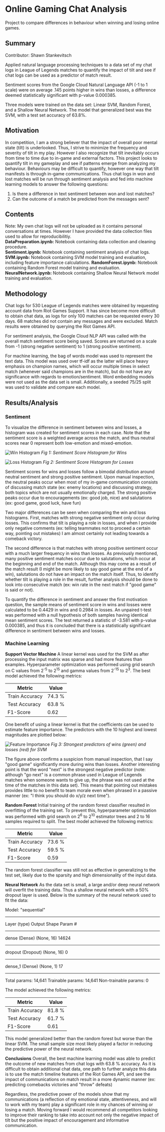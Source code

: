 # Online Gaming Chat Analysis
Project to compare differences in behaviour when winning and losing online games.

## Summary
Contributor: Shawn Stankevitsch

Applied natural language processing techniques to a data set of my chat logs in League of Legends matches to quantify the impact of tilt and see if chat logs can be used as a predictor of match result.

Sentiment scores from the Google Cloud Natural Language API (-1 to 1 scale) were on average .145 points higher in wins than losses, a difference deemed statistically significant with p-value 0.000385.

Three models were trained on the data set: Linear SVM, Random Forest, and a Shallow Neural Network. The model that generalized best was the SVM, with a test set accuracy of 63.8%.

## Motivation
In competition, I am a strong believer that the impact of overall poor mental state (tilt) is underlooked. Thus, I strive to minimize the frequency and severity of tilt in my play. However I also recognize that tilt inevitably occurs from time to time due to in-game and external factors. This project looks to quantify tilt in my gameplay and see if patterns emerge from analyzing my behaviour. Behaviours may be difficult to quantify, however one way that tilt manifests is through in-game communications. Thus chat logs in won and lost matches will be run through sentiment analysis and fed into machine learning models to answer the following questions:
  1. Is there a difference in text sentiment between won and lost matches? <br>
  2. Can the outcome of a match be predicted from the messages sent? <br>

## Contents
Note: My own chat logs will not be uploaded as it contains personal conversations at times. However I have provided the data collection files used to allow for reproducibilitiy.<br>
**DataPreparation.ipynb:** Notebook containing data collection and cleaning procedure. <br>
**Sentiment.ipynb:** Notebook containing sentiment analysis of chat logs.
**SVM.ipynb:** Notebook containing SVM model training and evaluation, including feature importance calculations.
**RandomForest.ipynb:** Notebook containing Random Forest model training and evaluation.
**NeuralNetwork.ipynb:** Notebook containing Shallow Neural Network model training and evaluation.

## Methodology
Chat logs for 530 League of Legends matches were obtained by requesting account data from Riot Games Support. It has since become more difficult to obtain chat data, as logs for only 100 matches can be requested every 30 days. 68 matches did not contain any messages and were excluded. Match results were obtained by querying the Riot Games API. 

For sentiment analysis, the Google Cloud NLP API was called with the overall match sentiment score being saved. Scores are returned on a scale from -1 (strong negative sentiment) to 1 (strong positive sentiment).

For machine learning, the bag of words model was used to represent the text data. This model was used over tf-idf as the latter will place heavy emphasis on champion names, which will occur multiple times in select match (whenever said champions are in the match), but do not have any significance with regards to emotion/sentiment. Word embedding models were not used as the data set is small. Additionally, a seeded 75/25 split was used to validate and compare each model.

## Results/Analysis
### Sentiment
To visualize the difference in sentiment between wins and losses, a histogram was created for sentiment scores in each case. Note that the sentiment score is a weighted average across the match, and thus neutral scores near 0 represent both low-emotion and mixed-emotion. 

![Win Histogram](Images/Wins.png)
*Fig 1: Sentiment Score Histogram for Wins*

![Loss Histogram](Images/Losses.png)
*Fig 2: Sentiment Score Histogram for Losses*

Sentiment scores for wins and losses follow a bimodal distribution around neutral sentiment and strong positive sentiment. Upon manual inspection, the neutral peaks occur when most of my in-game communication consists of discussing match state (ex: enemy locations) and discussing strategy, both topics which are not usually emotionally charged. The strong positive peaks occur due to encouragements (ex: good job, nice) and salutations (ex: good game, good luck, have fun)

Two major differences can be seen when comparing the win and loss histograms. First, matches with strong negative sentiment only occur during losses. This confirms that tilt is playing a role in losses, and when I provide only negative comments (ex: telling teammates not to proceed a certain way, pointing out mistakes) I am almost certainly not leading towards a comeback victory.

The second difference is that matches with strong positive sentiment occur with a much larger frequency in wins than losses. As previously mentioned, many positive sentiment matches occur due to salutations, which occur at the beginning and end of the match. Although this may come as a result of the match result (I might be more likely to say good game at the end of a win), salutations do not have an impact on the match itself. Thus, to identify whether tilt is playing a role in the result, further analysis should be done to look into consecutive match (ex: win rate in the next match if "good game" is said or not).

To quantify the difference in sentiment and answer the first motivation question, the sample means of sentiment score in wins and losses were calculated to be 0.4429 in wins and 0.2984 in losses. An unpaired t-test was performed with a null hypothesis of both samples having identical mean sentiment scores. The test returned a statistic of -3.581 with p-value 0.000385, and thus it is concluded that there is a statistically significant difference in sentiment between wins and losses.

### Machine Learning
**Support Vector Machine**
A linear kernel was used for the SVM as after processing the input matrix was sparse and had more features than examples. Hyperparameter optimization was performed using grid search on C values from 2<sup>-5</sup> to 2<sup>15</sup> and gamma values from 2<sup>-15</sup> to 2<sup>3</sup>. The best model achieved the following metrics:

| Metric         | Value  |
|----------------|--------|
| Train Accuracy | 74.3 % |
| Test Accuracy  | 63.8 % |
| F1-Score       | 0.62   |

One benefit of using a linear kernel is that the coefficients can be used to estimate feature importance. The predictors with the 10 highest and lowest magnitudes are plotted below:

![Feature Importance](Images/Predictors.png)
*Fig 3: Strongest predictors of wins (green) and losses (red) for SVM*

The figure above confirms a suspicion from manual inspection, that I say "good game" significantly more during wins than losses. Another interesting point is that the word "next" is the strongest negative predictor (note: although "go next" is a common phrase used in League of Legends matches when someone wants to give up, the phrase was not used at the time of the matches in this data set). This means that pointing out mistakes provides little to no benefit to team morale even when phrased in a passive manner (ex: "I think you should do x/y/z next time").

**Random Forest**
Initial training of the random forest classifier resulted in overfitting of the training set. To prevent this, hyperparameter optimization was performed with grid search on 2<sup>6</sup> to 2<sup>10</sup> estimator trees and 2 to 16 samples required to split. The best model achieved the following metrics:

| Metric         | Value  |
|----------------|--------|
| Train Accuracy | 73.6 % |
| Test Accuracy  | 59.5 % |
| F1-Score       | 0.59   |

The random forest classifier was still not as effective in generalizing to the test set, likely due to the sparsity and high dimensionality of the input data.

**Neural Network**
As the data set is small, a large and/or deep neural network will overfit the training data. Thus a shallow neural network with a 50% dropout layer is used. Below is the summary of the neural network used to fit the data:

Model: "sequential"
_________________________________________________________________
Layer (type)                 Output Shape              Param #   
_________________________________________________________________
dense (Dense)                (None, 16)                14624     
_________________________________________________________________
dropout (Dropout)            (None, 16)                0         
_________________________________________________________________
dense_1 (Dense)              (None, 1)                 17        
_________________________________________________________________
Total params: 14,641
Trainable params: 14,641
Non-trainable params: 0

The model achieved the following metrics:

| Metric         | Value  |
|----------------|--------|
| Train Accuracy | 81.8 % |
| Test Accuracy  | 61.7 % |
| F1-Score       | 0.61   |

This model generalized better than the random forest but worse than the linear SVM. The small sample size most likely played a factor in reducing the predictive power of the neural network.

**Conclusions**
Overall, the best machine learning model was able to predict the outcome of new matches from chat logs with 63.8 % accuracy. As it is difficult to obtain additional chat data, one path to further analyze this data is to use the match timeline features of the Riot Games API, and see the impact of communications on match result in a more dynamic manner (ex: predicting comebacks victories and "throw" defeats)

Regardless, the predictive power of the models show that my communications (a reflection of my emotional state, attentiveness, and will to work with my team) play a significant role in my chances of winning or losing a match. Moving forward I would recommend all competitors looking to improve their ranking to take into account not only the negative impact of tilt but the positive impact of encouragement and informative communication.



